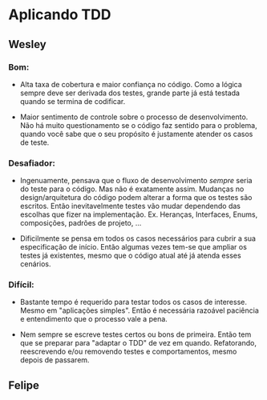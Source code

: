 # Aplicando TDD

## Wesley

### Bom: 

- Alta taxa de cobertura e maior confiança no código. Como a lógica sempre deve ser derivada dos testes,
  grande parte já está testada quando se termina de codificar.
  
- Maior sentimento de controle sobre o processo de desenvolvimento. Não há muito questionamento se o
  código faz sentido para o problema, quando você sabe que o seu propósito é justamente atender os
  casos de teste.
  
### Desafiador:

- Ingenuamente, pensava que o fluxo de desenvolvimento *sempre* seria do teste para o código. Mas não é
  exatamente assim. Mudanças no design/arquitetura do código podem alterar a forma que os testes são
  escritos. Então inevitavelmente testes vão mudar dependendo das escolhas que fizer na implementação.
  Ex. Heranças, Interfaces, Enums, composições, padrões de projeto, ...
  
- Dificilmente se pensa em todos os casos necessários para cubrir a sua especificação de início. Então algumas 
  vezes tem-se que ampliar os testes já existentes, mesmo que o código atual até já atenda esses cenários.

### Difícil:

- Bastante tempo é requerido para testar todos os casos de interesse. Mesmo em "aplicações simples". Então é necessária
  razoável paciência e entendimento que o processo vale a pena.
  
- Nem sempre se escreve testes certos ou bons de primeira. Então tem que se preparar para "adaptar o TDD" de vez em quando.
  Refatorando, reescrevendo e/ou removendo testes e comportamentos, mesmo depois de passarem.

## Felipe


